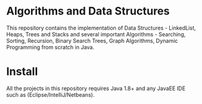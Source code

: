 # Algorithms and Data Structures
This repository contains the implementation of Data Structures - LinkedList, Heaps, Trees and Stacks and  several important Algorithms - Searching, Sorting, Recursion, Binary Search Trees, Graph Algorithms, Dynamic Programming from scratch in Java.

# Install
All the projects in this repository requires Java 1.8+ and any JavaEE IDE such as (Eclipse/IntelliJ/Netbeans).

